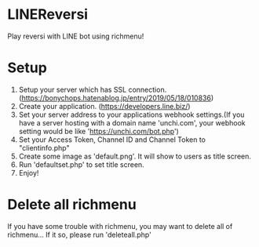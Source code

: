 # LINEReversi
Play reversi with LINE bot using richmenu!
# Setup
1. Setup your server which has SSL connection. (https://bonychops.hatenablog.jp/entry/2019/05/18/010836)
1. Create your application. (https://developers.line.biz/)
1. Set your server address to your applications webhook settings.(If you have a server hosting with a domain name 'unchi.com', your webhook setting would be like 'https://unchi.com/bot.php')
1. Set your Access Token, Channel ID and Channel Token to "clientinfo.php"
1. Create some image as 'default.png'. It will show to users as title screen.
1. Run 'defaultset.php' to set title screen.
1. Enjoy!
# Delete all richmenu
If you have some trouble with richmenu, you may want to delete all of richmenu... If it so, please run 'deleteall.php'
